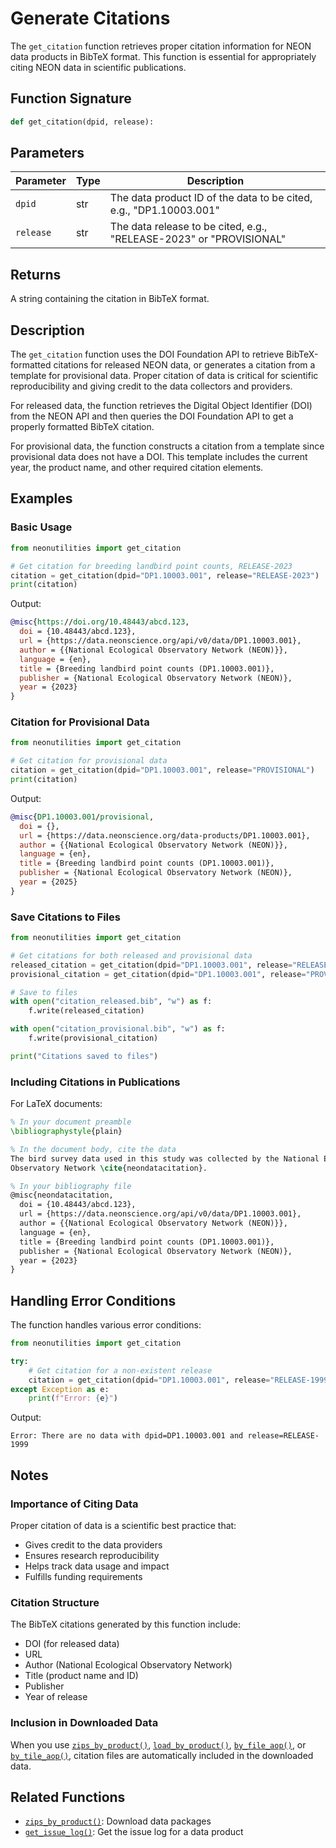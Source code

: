 # Generate Citations

The `get_citation` function retrieves proper citation information for NEON data products in BibTeX format. This function is essential for appropriately citing NEON data in scientific publications.

## Function Signature

```python
def get_citation(dpid, release):
```

## Parameters

| Parameter | Type | Description |
|-----------|------|-------------|
| `dpid` | str | The data product ID of the data to be cited, e.g., "DP1.10003.001" |
| `release` | str | The data release to be cited, e.g., "RELEASE-2023" or "PROVISIONAL" |

## Returns

A string containing the citation in BibTeX format.

## Description

The `get_citation` function uses the DOI Foundation API to retrieve BibTeX-formatted citations for released NEON data, or generates a citation from a template for provisional data. Proper citation of data is critical for scientific reproducibility and giving credit to the data collectors and providers.

For released data, the function retrieves the Digital Object Identifier (DOI) from the NEON API and then queries the DOI Foundation API to get a properly formatted BibTeX citation.

For provisional data, the function constructs a citation from a template since provisional data does not have a DOI. This template includes the current year, the product name, and other required citation elements.

## Examples

### Basic Usage

```python
from neonutilities import get_citation

# Get citation for breeding landbird point counts, RELEASE-2023
citation = get_citation(dpid="DP1.10003.001", release="RELEASE-2023")
print(citation)
```

Output:
```bibtex
@misc{https://doi.org/10.48443/abcd.123,
  doi = {10.48443/abcd.123},
  url = {https://data.neonscience.org/api/v0/data/DP1.10003.001},
  author = {{National Ecological Observatory Network (NEON)}},
  language = {en},
  title = {Breeding landbird point counts (DP1.10003.001)},
  publisher = {National Ecological Observatory Network (NEON)},
  year = {2023}
}
```

### Citation for Provisional Data

```python
from neonutilities import get_citation

# Get citation for provisional data
citation = get_citation(dpid="DP1.10003.001", release="PROVISIONAL")
print(citation)
```

Output:
```bibtex
@misc{DP1.10003.001/provisional,
  doi = {},
  url = {https://data.neonscience.org/data-products/DP1.10003.001},
  author = {{National Ecological Observatory Network (NEON)}},
  language = {en},
  title = {Breeding landbird point counts (DP1.10003.001)},
  publisher = {National Ecological Observatory Network (NEON)},
  year = {2025}
}
```

### Save Citations to Files

```python
from neonutilities import get_citation

# Get citations for both released and provisional data
released_citation = get_citation(dpid="DP1.10003.001", release="RELEASE-2023")
provisional_citation = get_citation(dpid="DP1.10003.001", release="PROVISIONAL")

# Save to files
with open("citation_released.bib", "w") as f:
    f.write(released_citation)

with open("citation_provisional.bib", "w") as f:
    f.write(provisional_citation)

print("Citations saved to files")
```

### Including Citations in Publications

For LaTeX documents:

```latex
% In your document preamble
\bibliographystyle{plain}

% In the document body, cite the data
The bird survey data used in this study was collected by the National Ecological
Observatory Network \cite{neondatacitation}.

% In your bibliography file
@misc{neondatacitation,
  doi = {10.48443/abcd.123},
  url = {https://data.neonscience.org/api/v0/data/DP1.10003.001},
  author = {{National Ecological Observatory Network (NEON)}},
  language = {en},
  title = {Breeding landbird point counts (DP1.10003.001)},
  publisher = {National Ecological Observatory Network (NEON)},
  year = {2023}
}
```

## Handling Error Conditions

The function handles various error conditions:

```python
from neonutilities import get_citation

try:
    # Get citation for a non-existent release
    citation = get_citation(dpid="DP1.10003.001", release="RELEASE-1999")
except Exception as e:
    print(f"Error: {e}")
```

Output:
```
Error: There are no data with dpid=DP1.10003.001 and release=RELEASE-1999
```

## Notes

### Importance of Citing Data

Proper citation of data is a scientific best practice that:
- Gives credit to the data providers
- Ensures research reproducibility
- Helps track data usage and impact
- Fulfills funding requirements

### Citation Structure

The BibTeX citations generated by this function include:
- DOI (for released data)
- URL
- Author (National Ecological Observatory Network)
- Title (product name and ID)
- Publisher
- Year of release

### Inclusion in Downloaded Data

When you use [`zips_by_product()`](../tabular/zips_by_product.md), [`load_by_product()`](../tabular/load_by_product.md), [`by_file_aop()`](../aop/by_file_aop.md), or [`by_tile_aop()`](../aop/by_tile_aop.md), citation files are automatically included in the downloaded data.

## Related Functions

- [`zips_by_product()`](../tabular/zips_by_product.md): Download data packages
- [`get_issue_log()`](get_issue_log.md): Get the issue log for a data product
